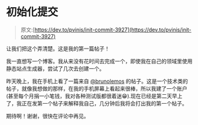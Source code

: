# 初始化提交

> 原文:[https://dev.to/pvinis/init-commit-3927](https://dev.to/pvinis/init-commit-3927)

让我们把这个弄清楚。这是我的第一篇帖子！

我一直想写一个博客。我从来没有花时间去完成一个，即使我在自己的领域里使用静态站点生成器，尝试了几次去创建一个。

昨天晚上，我在手机上看了一篇来自 [@brunolemos](https://dev.to/brunolemos) 的帖子。这是一个技术类的帖子，就像我想做的那样，在我的手机屏幕上看起来很棒，所以我建了一个账户(甚至每个月捐一小笔钱，我对各种测试版都很着迷😁).现在已经是第二天早上了，我正在发第一个帖子来解释我自己，几分钟后我将会打出我的第一个帖子。

期待啊！谢谢，很快在评论中再见。